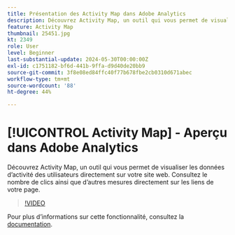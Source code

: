 ```yaml
---
title: Présentation des Activity Map dans Adobe Analytics
description: Découvrez Activity Map, un outil qui vous permet de visualiser les données d’activité des utilisateurs directement sur votre site web. Consultez le nombre de clics ainsi que d’autres mesures directement sur les liens de votre page.
feature: Activity Map
thumbnail: 25451.jpg
kt: 2349
role: User
level: Beginner
last-substantial-update: 2024-05-30T00:00:00Z
exl-id: c1751182-bf6d-441b-9ffa-d9d40de20bb9
source-git-commit: 3f8e08ed84ffc40f77b678fbe2cb0310d671abec
workflow-type: tm+mt
source-wordcount: '88'
ht-degree: 44%

---
```


# [!UICONTROL Activity Map] - Aperçu dans Adobe Analytics

Découvrez Activity Map, un outil qui vous permet de visualiser les données d’activité des utilisateurs directement sur votre site web. Consultez le nombre de clics ainsi que d’autres mesures directement sur les liens de votre page.

>[!VIDEO](https://video.tv.adobe.com/v/25451/?quality=12&learn=on)

Pour plus dʼinformations sur cette fonctionnalité, consultez la [documentation](https://experienceleague.adobe.com/fr/docs/analytics/analyze/activity-map/activity-map).
